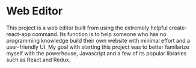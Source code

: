 # Web Editor
This project is a web editor built from using the extremely helpful create-react-app command. Its function is to help someone who has no programming knowledge build their own website with minimal effort and a user-friendly UI. My goal with starting this project was to better familarize myself with the powerhouse, Javascript and a few of its popular libraries such as React and Redux.

